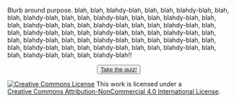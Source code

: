 Blurb around purpose.
blah, blah, blahdy-blah, blah, blah, blahdy-blah, blah, blah, blahdy-blah, blah, blah, blahdy-blah, blah, blah, blahdy-blah, blah, blah, blahdy-blah, blah, blah, blahdy-blah, blah, blah, blahdy-blah, blah, blah, blahdy-blah, blah, blah, blahdy-blah, blah, blah, blahdy-blah, blah, blah, blahdy-blah, blah, blah, blahdy-blah, blah, blah, blahdy-blah, blah, blah, blahdy-blah, blah, blah, blahdy-blah, blah, blah, blahdy-blah, blah, blah, blahdy-blah, blah, blah, blahdy-blah!!
<p></p>
<center><button type="button" class="btn btn-secondary"><a href="story.html">Take the quiz!</a></button></center>
<p></p>
<p></p>
<p></p>
<a rel="license" href="http://creativecommons.org/licenses/by-nc/4.0/"><img alt="Creative Commons License" style="border-width:0" src="https://i.creativecommons.org/l/by-nc/4.0/88x31.png" /></a> This work is licensed under a<br /><a rel="license" href="http://creativecommons.org/licenses/by-nc/4.0/">Creative Commons Attribution-NonCommercial 4.0 International License</a>.



